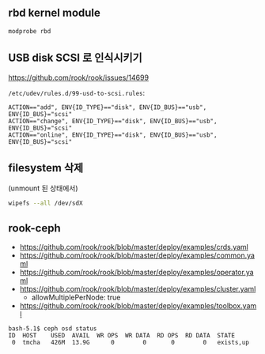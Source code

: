 ## rbd kernel module

```sh 
modprobe rbd
```

## USB disk SCSI 로 인식시키기

https://github.com/rook/rook/issues/14699

`/etc/udev/rules.d/99-usd-to-scsi.rules`:
```
ACTION=="add", ENV{ID_TYPE}=="disk", ENV{ID_BUS}=="usb", ENV{ID_BUS}="scsi"
ACTION=="change", ENV{ID_TYPE}=="disk", ENV{ID_BUS}=="usb", ENV{ID_BUS}="scsi"
ACTION=="online", ENV{ID_TYPE}=="disk", ENV{ID_BUS}=="usb", ENV{ID_BUS}="scsi"
```

## filesystem 삭제

(unmount 된 상태에서)
```sh
wipefs --all /dev/sdX
```

## rook-ceph

- https://github.com/rook/rook/blob/master/deploy/examples/crds.yaml
- https://github.com/rook/rook/blob/master/deploy/examples/common.yaml
- https://github.com/rook/rook/blob/master/deploy/examples/operator.yaml
- https://github.com/rook/rook/blob/master/deploy/examples/cluster.yaml
    - allowMultiplePerNode: true
- https://github.com/rook/rook/blob/master/deploy/examples/toolbox.yaml

```
bash-5.1$ ceph osd status
ID  HOST    USED  AVAIL  WR OPS  WR DATA  RD OPS  RD DATA  STATE
 0  tmcha   426M  13.9G      0        0       0        0   exists,up
```
